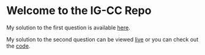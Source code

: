 # Welcome to the IG-CC Repo
My solution to the first question is available [here](https://www.google.com).

My solution to the second question can be viewed [live](https://www.google.com) or you can check out the [code](https://www.google.com).